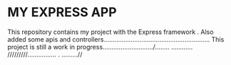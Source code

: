 MY EXPRESS APP
====
This repository contains my project with the Express framework .
Also  added some apis and controllers...........................................................
This project is still a work in progress............................/........
............
/////////................
.
.........//
